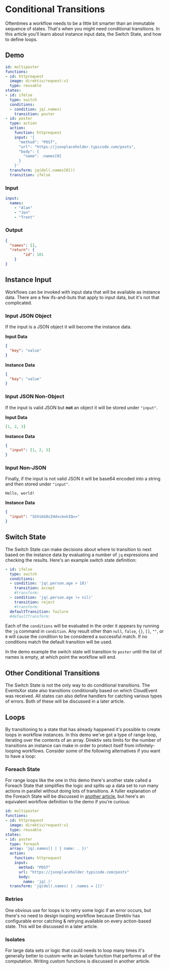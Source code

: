 
# Conditional Transitions

Oftentimes a workflow needs to be a little bit smarter than an immutable sequence of states. That's when you might need conditional transitions. In this article you'll learn about instance input data, the Switch State, and how to define loops.

## Demo

```yaml
id: multiposter
functions:
- id: httprequest
  image: direktiv/request:v1
  type: reusable
states:
- id: ifelse
  type: switch
  conditions:
  - condition: jq(.names)
    transition: poster
- id: poster
  type: action
  action:
    function: httprequest
    input: '{
      "method": "POST",
      "url": "https://jsonplaceholder.typicode.com/posts",
      "body": {
        "name": .names[0]
      }
    }'
  transform: jq(del(.names[0]))
  transition: ifelse
```

### Input

```yaml
input:
  names: 
    - "Alan"
    - "Jon"
    - "Trent"
```

### Output

```json
{
  "names": [],
  "return": {
		"id": 101
	}
}
```

## Instance Input

Workflows can be invoked with input data that will be available as instance data. There are a few ifs-and-buts that apply to input data, but it's not that complicated.   

### Input JSON Object

If the input is a JSON object it will become the instance data.

**Input Data**

```json
{
  "key": "value"
}
```

**Instance Data**

```json
{
  "key": "value"
}
```

### Input JSON Non-Object

If the input is valid JSON but **not** an object it will be stored under `"input"`.

**Input Data**

```json
[1, 2, 3]
```

**Instance Data**

```json
{
  "input": [1, 2, 3]
}
```

### Input Non-JSON

Finally, if the input is not valid JSON it will be base64 encoded into a string and then stored under `"input"`.

```
Hello, world!
```

**Instance Data**

```json
{
  "input": "SGVsbG8sIHdvcmxkIQ=="
}
```

## Switch State

The Switch State can make decisions about where to transition to next based on the instance data by evaluating a number of `jq` expressions and checking the results. Here's an example switch state definition:

```yaml
- id: ifelse
  type: switch
  conditions:
  - condition: 'jq(.person.age > 18)'
    transition: accept
    #transform:
  - condition: 'jq(.person.age != nil)'
    transition: reject
    #transform:
  defaultTransition: failure
  #defaultTransform:
```

Each of the `conditions` will be evaluated in the order it appears by running the `jq` command in `condition`. Any result other than `null`, `false`, `{}`, `[]`, `""`, or `0` will cause the condition to be considered a successful match. If no conditions match the default transition will be used.

In the demo example the switch state will transition to `poster` until the list of names is empty, at which point the workflow will end.

## Other Conditional Transitions

The Switch State is not the only way to do conditional transitions. The EventsXor state also transitions conditionally based on which CloudEvent was received. All states can also define handlers for catching various types of errors. Both of these will be discussed in a later article.

## Loops

By transitioning to a state that has already happened it's possible to create loops in workflow instances. In this demo we've got a type of range loop, iterating over the contents of an array. Direktiv sets limits for the number of transitions an instance can make in order to protect itself from infinitely-looping workflows. Consider some of the following alternatives if you want to have a loop:

### Foreach State

For range loops like the one in this demo there's another state called a Foreach State that simplifies the logic and splits up a data set to run many actions in parallel without doing lots of transitions. A fuller explanation of the Foreach State will be discussed in [another article](/docs/examples/solving-math-expressions.html), but here's an equivalent workflow definition to the demo if you're curious:

```yaml
id: multiposter
functions:
- id: httprequest
  image: direktiv/request:v1
  type: reusable
states:
- id: poster
  type: foreach
  array: 'jq(.names[] | { name: . })'
  action:
    function: httprequest
    input: 
      method: "POST"
      url: "https://jsonplaceholder.typicode.com/posts"
      body:
        name: 'jq(.)'
  transform: 'jq(del(.names) | .names = [])'
```

### Retries

One obvious use for loops is to retry some logic if an error occurs, but there's no need to design looping workflow because Direktiv has configurable error catching & retrying available on every action-based state. This will be discussed in a later article.

### Isolates

For large data sets or logic that could needs to loop many times it's generally better to custom-write an Isolate function that performs all of the computation. Writing custom functions is discussed in another article.
